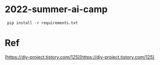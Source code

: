 # 2022-summer-ai-camp

` pip install -r requirements.txt`

# Ref

[https://diy-project.tistory.com/125](https://diy-project.tistory.com/125)
